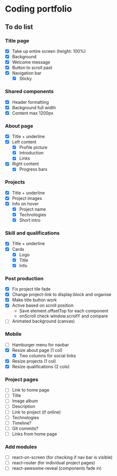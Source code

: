 # Coding portfolio

## To do list

### Title page

- [x] Take up entire screen (height: 100%)
- [x] Background
- [x] Welcome message
- [x] Button to scroll past
- [x] Navigation bar
  - [x] Sticky

### Shared components

- [x] Header formatting
- [x] Background full width
- [x] Content max 1200px

### About page

- [x] Title + underline
- [x] Left content
  - [x] Profile picture
  - [x] Introduction
  - [x] Links
- [x] Right content
  - [x] Progress bars

### Projects

- [x] Title + underline
- [x] Project images
- [x] Info on hover
  - [x] Project name
  - [x] Technologies
  - [x] Short intro

### Skill and qualifications

- [x] Title + underline
- [x] Cards
  - [x] Logo
  - [x] Title
  - [x] Info

### Post production

- [x] Fix project tile fade
- [x] Change project-link to display:block and organise
- [x] Make title button work
- [x] Active based on scroll position
  - Save element.offsetTop for each component
  - onScroll check window.scrollY and compare
- [ ] Animated background (canvas)

### Mobile

- [ ] Hamburger menu for navbar
- [x] Resize about page (1 col)
  - [x] Two columns for social links
- [x] Resize projects (1 col)
- [x] Resize qualifications (2 cols)

### Project pages

- [ ] Link to home page
- [ ] Title
- [ ] Image album
- [ ] Description
- [ ] Link to project (if online)
- [ ] Technologies
- [ ] Timeline?
- [ ] Git commits?
- [ ] Links from home page

### Add modules

- [ ] react-on-screen (for checking if nav bar is visible)
- [ ] react-router (for individual project pages)
- [ ] react-awesome-reveal (components fade in)
